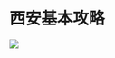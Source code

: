 


# 西安基本攻略

<p>
  <img src="./images/%E8%A5%BF%E5%AE%89%E5%9F%BA%E6%9C%AC%E6%94%BB%E7%95%A5.png" class="w-full">
</p>


